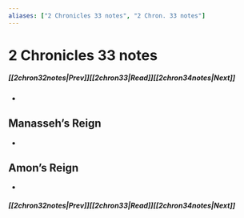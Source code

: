 ```yaml
---
aliases: ["2 Chronicles 33 notes", "2 Chron. 33 notes"]
---
```

# 2 Chronicles 33 notes
##### <span class=arrow-left></span>[[2chron32notes|Prev]]<span class=navigation-separator></span>[[2chron33|Read]]<span class=navigation-separator></span>[[2chron34notes|Next]]<span class=arrow-right></span>
- 
## Manasseh’s Reign
- 
## Amon’s Reign
- 
##### <span class=arrow-left></span>[[2chron32notes|Prev]]<span class=navigation-separator></span>[[2chron33|Read]]<span class=navigation-separator></span>[[2chron34notes|Next]]<span class=arrow-right></span>